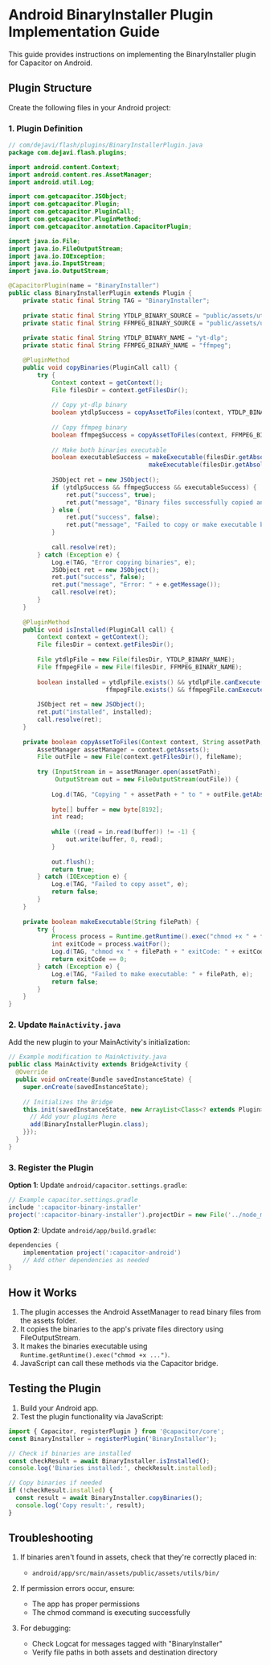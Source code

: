 
# Android BinaryInstaller Plugin Implementation Guide

This guide provides instructions on implementing the BinaryInstaller plugin for Capacitor on Android.

## Plugin Structure

Create the following files in your Android project:

### 1. Plugin Definition

```java
// com/dejavi/flash/plugins/BinaryInstallerPlugin.java
package com.dejavi.flash.plugins;

import android.content.Context;
import android.content.res.AssetManager;
import android.util.Log;

import com.getcapacitor.JSObject;
import com.getcapacitor.Plugin;
import com.getcapacitor.PluginCall;
import com.getcapacitor.PluginMethod;
import com.getcapacitor.annotation.CapacitorPlugin;

import java.io.File;
import java.io.FileOutputStream;
import java.io.IOException;
import java.io.InputStream;
import java.io.OutputStream;

@CapacitorPlugin(name = "BinaryInstaller")
public class BinaryInstallerPlugin extends Plugin {
    private static final String TAG = "BinaryInstaller";
    
    private static final String YTDLP_BINARY_SOURCE = "public/assets/utils/bin/yt-dlp";
    private static final String FFMPEG_BINARY_SOURCE = "public/assets/utils/bin/ffmpeg";
    
    private static final String YTDLP_BINARY_NAME = "yt-dlp";
    private static final String FFMPEG_BINARY_NAME = "ffmpeg";

    @PluginMethod
    public void copyBinaries(PluginCall call) {
        try {
            Context context = getContext();
            File filesDir = context.getFilesDir();
            
            // Copy yt-dlp binary
            boolean ytdlpSuccess = copyAssetToFiles(context, YTDLP_BINARY_SOURCE, YTDLP_BINARY_NAME);
            
            // Copy ffmpeg binary
            boolean ffmpegSuccess = copyAssetToFiles(context, FFMPEG_BINARY_SOURCE, FFMPEG_BINARY_NAME);
            
            // Make both binaries executable
            boolean executableSuccess = makeExecutable(filesDir.getAbsolutePath() + "/" + YTDLP_BINARY_NAME) && 
                                       makeExecutable(filesDir.getAbsolutePath() + "/" + FFMPEG_BINARY_NAME);
            
            JSObject ret = new JSObject();
            if (ytdlpSuccess && ffmpegSuccess && executableSuccess) {
                ret.put("success", true);
                ret.put("message", "Binary files successfully copied and made executable");
            } else {
                ret.put("success", false);
                ret.put("message", "Failed to copy or make executable binary files");
            }
            
            call.resolve(ret);
        } catch (Exception e) {
            Log.e(TAG, "Error copying binaries", e);
            JSObject ret = new JSObject();
            ret.put("success", false);
            ret.put("message", "Error: " + e.getMessage());
            call.resolve(ret);
        }
    }
    
    @PluginMethod
    public void isInstalled(PluginCall call) {
        Context context = getContext();
        File filesDir = context.getFilesDir();
        
        File ytdlpFile = new File(filesDir, YTDLP_BINARY_NAME);
        File ffmpegFile = new File(filesDir, FFMPEG_BINARY_NAME);
        
        boolean installed = ytdlpFile.exists() && ytdlpFile.canExecute() && 
                           ffmpegFile.exists() && ffmpegFile.canExecute();
        
        JSObject ret = new JSObject();
        ret.put("installed", installed);
        call.resolve(ret);
    }
    
    private boolean copyAssetToFiles(Context context, String assetPath, String fileName) {
        AssetManager assetManager = context.getAssets();
        File outFile = new File(context.getFilesDir(), fileName);
        
        try (InputStream in = assetManager.open(assetPath);
             OutputStream out = new FileOutputStream(outFile)) {
            
            Log.d(TAG, "Copying " + assetPath + " to " + outFile.getAbsolutePath());
            
            byte[] buffer = new byte[8192];
            int read;
            
            while ((read = in.read(buffer)) != -1) {
                out.write(buffer, 0, read);
            }
            
            out.flush();
            return true;
        } catch (IOException e) {
            Log.e(TAG, "Failed to copy asset", e);
            return false;
        }
    }
    
    private boolean makeExecutable(String filePath) {
        try {
            Process process = Runtime.getRuntime().exec("chmod +x " + filePath);
            int exitCode = process.waitFor();
            Log.d(TAG, "chmod +x " + filePath + " exitCode: " + exitCode);
            return exitCode == 0;
        } catch (Exception e) {
            Log.e(TAG, "Failed to make executable: " + filePath, e);
            return false;
        }
    }
}
```

### 2. Update `MainActivity.java`

Add the new plugin to your MainActivity's initialization:

```java
// Example modification to MainActivity.java
public class MainActivity extends BridgeActivity {
  @Override
  public void onCreate(Bundle savedInstanceState) {
    super.onCreate(savedInstanceState);
    
    // Initializes the Bridge
    this.init(savedInstanceState, new ArrayList<Class<? extends Plugin>>() {{
      // Add your plugins here
      add(BinaryInstallerPlugin.class);
    }});
  }
}
```

### 3. Register the Plugin

**Option 1**: Update `android/capacitor.settings.gradle`:
```groovy
// Example capacitor.settings.gradle
include ':capacitor-binary-installer'
project(':capacitor-binary-installer').projectDir = new File('../node_modules/@capacitor/binary-installer/android')
```

**Option 2**: Update `android/app/build.gradle`:
```groovy
dependencies {
    implementation project(':capacitor-android')
    // Add other dependencies as needed
}
```

## How it Works

1. The plugin accesses the Android AssetManager to read binary files from the assets folder.
2. It copies the binaries to the app's private files directory using FileOutputStream.
3. It makes the binaries executable using `Runtime.getRuntime().exec("chmod +x ...")`.
4. JavaScript can call these methods via the Capacitor bridge.

## Testing the Plugin

1. Build your Android app.
2. Test the plugin functionality via JavaScript:
```javascript
import { Capacitor, registerPlugin } from '@capacitor/core';
const BinaryInstaller = registerPlugin('BinaryInstaller');

// Check if binaries are installed
const checkResult = await BinaryInstaller.isInstalled();
console.log('Binaries installed:', checkResult.installed);

// Copy binaries if needed
if (!checkResult.installed) {
  const result = await BinaryInstaller.copyBinaries();
  console.log('Copy result:', result);
}
```

## Troubleshooting

1. If binaries aren't found in assets, check that they're correctly placed in:
   - `android/app/src/main/assets/public/assets/utils/bin/`

2. If permission errors occur, ensure:
   - The app has proper permissions
   - The chmod command is executing successfully

3. For debugging:
   - Check Logcat for messages tagged with "BinaryInstaller"
   - Verify file paths in both assets and destination directory
